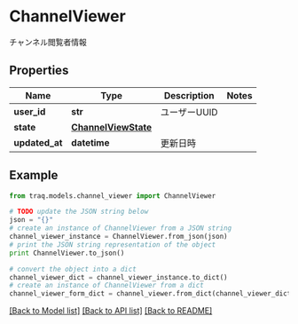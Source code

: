 # ChannelViewer

チャンネル閲覧者情報

## Properties

Name | Type | Description | Notes
------------ | ------------- | ------------- | -------------
**user_id** | **str** | ユーザーUUID | 
**state** | [**ChannelViewState**](ChannelViewState.md) |  | 
**updated_at** | **datetime** | 更新日時 | 

## Example

```python
from traq.models.channel_viewer import ChannelViewer

# TODO update the JSON string below
json = "{}"
# create an instance of ChannelViewer from a JSON string
channel_viewer_instance = ChannelViewer.from_json(json)
# print the JSON string representation of the object
print ChannelViewer.to_json()

# convert the object into a dict
channel_viewer_dict = channel_viewer_instance.to_dict()
# create an instance of ChannelViewer from a dict
channel_viewer_form_dict = channel_viewer.from_dict(channel_viewer_dict)
```
[[Back to Model list]](../README.md#documentation-for-models) [[Back to API list]](../README.md#documentation-for-api-endpoints) [[Back to README]](../README.md)


